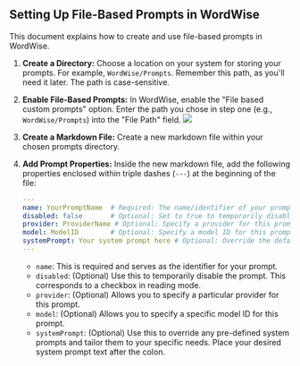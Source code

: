 ## Setting Up File-Based Prompts in WordWise

This document explains how to create and use file-based prompts in WordWise.

1. **Create a Directory:** Choose a location on your system for storing your prompts. For example, `WordWise/Prompts`. Remember this path, as you'll need it later. The path is case-sensitive.
2. **Enable File-Based Prompts:** In WordWise, enable the "File based custom prompts" option. Enter the path you chose in step one (e.g., `WordWise/Prompts`) into the "File Path" field. ![](https://i.imgur.com/mevNOYg.png)
3. **Create a Markdown File:** Create a new markdown file within your chosen prompts directory.
4. **Add Prompt Properties:** Inside the new markdown file, add the following properties enclosed within triple dashes (`---`) at the beginning of the file:

   ```yaml
   ---
   name: YourPromptName  # Required: The name/identifier of your prompt.
   disabled: false       # Optional: Set to true to temporarily disable this prompt.
   provider: ProviderName # Optional: Specify a provider for this prompt.
   model: ModelID        # Optional: Specify a model ID for this prompt.
   systemPrompt: Your system prompt here # Optional: Override the default system prompt.
   ---
   ```

	- `name`: This is required and serves as the identifier for your prompt.
	- `disabled`: (Optional) Use this to temporarily disable the prompt. This corresponds to a checkbox in reading mode.
	- `provider`: (Optional) Allows you to specify a particular provider for this prompt.
	- `model`: (Optional) Allows you to specify a specific model ID for this prompt.
	- `systemPrompt`: (Optional) Use this to override any pre-defined system prompts and tailor them to your specific needs. Place your desired system prompt text after the colon.
